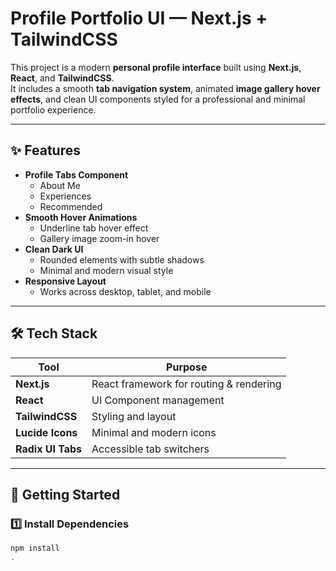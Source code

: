 # Profile Portfolio UI — Next.js + TailwindCSS

This project is a modern **personal profile interface** built using **Next.js**, **React**, and **TailwindCSS**.  
It includes a smooth **tab navigation system**, animated **image gallery hover effects**, and clean UI components styled for a professional and minimal portfolio experience.

---

## ✨ Features

- **Profile Tabs Component**
  - About Me
  - Experiences
  - Recommended
- **Smooth Hover Animations**
  - Underline tab hover effect
  - Gallery image zoom-in hover
- **Clean Dark UI**
  - Rounded elements with subtle shadows
  - Minimal and modern visual style
- **Responsive Layout**
  - Works across desktop, tablet, and mobile

---

## 🛠️ Tech Stack

| Tool | Purpose |
|-----|--------|
| **Next.js** | React framework for routing & rendering |
| **React** | UI Component management |
| **TailwindCSS** | Styling and layout |
| **Lucide Icons** | Minimal and modern icons |
| **Radix UI Tabs** | Accessible tab switchers |

---

## 🏁 Getting Started

### 1️⃣ Install Dependencies
```bash
npm install
.



